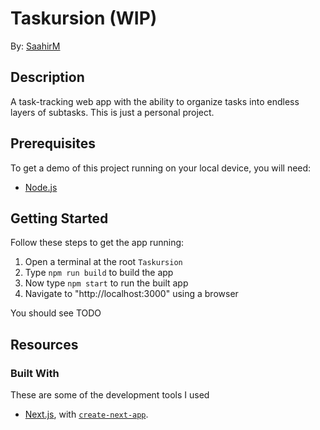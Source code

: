 # Taskursion (WIP)

By: [SaahirM](https://github.com/SaahirM)

## Description
A task-tracking web app with the ability to organize tasks into endless layers of subtasks. This is just a personal project.

## Prerequisites
To get a demo of this project running on your local device, you will need:
- [Node.js](https://nodejs.org/)

## Getting Started

Follow these steps to get the app running:

1. Open a terminal at the root `Taskursion`
1. Type `npm run build` to build the app
1. Now type `npm start` to run the built app
1. Navigate to "http://localhost:3000" using a browser

You should see TODO

## Resources

### Built With

These are some of the development tools I used
- [Next.js](https://nextjs.org/), with [`create-next-app`](https://github.com/vercel/next.js/tree/canary/packages/create-next-app).